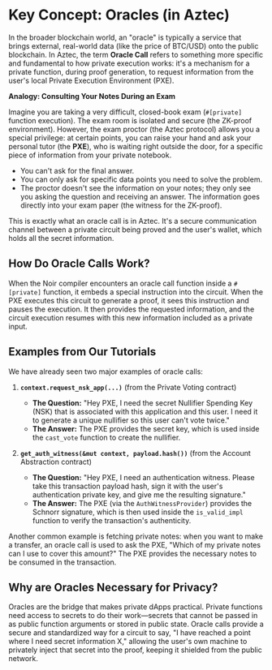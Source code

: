 # Key Concept: Oracles (in Aztec)

In the broader blockchain world, an "oracle" is typically a service that brings external, real-world data (like the price of BTC/USD) onto the public blockchain. In Aztec, the term **Oracle Call** refers to something more specific and fundamental to how private execution works: it's a mechanism for a private function, during proof generation, to request information from the user's local Private Execution Environment (PXE).

**Analogy: Consulting Your Notes During an Exam**

Imagine you are taking a very difficult, closed-book exam (`#[private]` function execution). The exam room is isolated and secure (the ZK-proof environment). However, the exam proctor (the Aztec protocol) allows you a special privilege: at certain points, you can raise your hand and ask your personal tutor (the **PXE**), who is waiting right outside the door, for a specific piece of information from your private notebook.

-   You can't ask for the final answer.
-   You can only ask for specific data points you need to solve the problem.
-   The proctor doesn't see the information on your notes; they only see you asking the question and receiving an answer. The information goes directly into your exam paper (the witness for the ZK-proof).

This is exactly what an oracle call is in Aztec. It's a secure communication channel between a private circuit being proved and the user's wallet, which holds all the secret information.

## How Do Oracle Calls Work?

When the Noir compiler encounters an oracle call function inside a `#[private]` function, it embeds a special instruction into the circuit. When the PXE executes this circuit to generate a proof, it sees this instruction and pauses the execution. It then provides the requested information, and the circuit execution resumes with this new information included as a private input.

## Examples from Our Tutorials

We have already seen two major examples of oracle calls:

1.  **`context.request_nsk_app(...)`** (from the Private Voting contract)
    -   **The Question:** "Hey PXE, I need the secret Nullifier Spending Key (NSK) that is associated with this application and this user. I need it to generate a unique nullifier so this user can't vote twice."
    -   **The Answer:** The PXE provides the secret key, which is used inside the `cast_vote` function to create the nullifier.

2.  **`get_auth_witness(&mut context, payload.hash())`** (from the Account Abstraction contract)
    -   **The Question:** "Hey PXE, I need an authentication witness. Please take this transaction payload hash, sign it with the user's authentication private key, and give me the resulting signature."
    -   **The Answer:** The PXE (via the `AuthWitnessProvider`) provides the Schnorr signature, which is then used inside the `is_valid_impl` function to verify the transaction's authenticity.

Another common example is fetching private notes: when you want to make a transfer, an oracle call is used to ask the PXE, "Which of my private notes can I use to cover this amount?" The PXE provides the necessary notes to be consumed in the transaction.

## Why are Oracles Necessary for Privacy?

Oracles are the bridge that makes private dApps practical. Private functions need access to secrets to do their work—secrets that cannot be passed in as public function arguments or stored in public state. Oracle calls provide a secure and standardized way for a circuit to say, "I have reached a point where I need secret information X," allowing the user's own machine to privately inject that secret into the proof, keeping it shielded from the public network. 